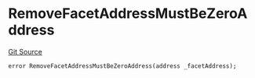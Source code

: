 # RemoveFacetAddressMustBeZeroAddress
[Git Source](https://github.com/thrackle-io/rules-protocol/blob/ca661487b49e5b916c4fa8811d6bdafbe530a6c8/src/economic/ruleProcessor/nontagged/RuleProcessorDiamondLib.sol)


```solidity
error RemoveFacetAddressMustBeZeroAddress(address _facetAddress);
```

